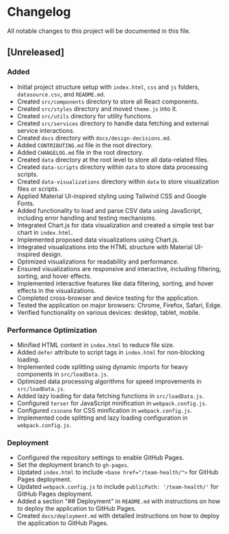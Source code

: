# Changelog

All notable changes to this project will be documented in this file.

## [Unreleased]

### Added
- Initial project structure setup with `index.html`, `css` and `js` folders, `datasource.csv`, and `README.md`.
- Created `src/components` directory to store all React components.
- Created `src/styles` directory and moved `theme.js` into it.
- Created `src/utils` directory for utility functions.
- Created `src/services` directory to handle data fetching and external service interactions.
- Created `docs` directory with `docs/design-decisions.md`.
- Added `CONTRIBUTING.md` file in the root directory.
- Added `CHANGELOG.md` file in the root directory.
- Created `data` directory at the root level to store all data-related files.
- Created `data-scripts` directory within `data` to store data processing scripts.
- Created `data-visualizations` directory within `data` to store visualization files or scripts.
- Applied Material UI-inspired styling using Tailwind CSS and Google Fonts.
- Added functionality to load and parse CSV data using JavaScript, including error handling and testing mechanisms.
- Integrated Chart.js for data visualization and created a simple test bar chart in `index.html`.
- Implemented proposed data visualizations using Chart.js.
- Integrated visualizations into the HTML structure with Material UI-inspired design.
- Optimized visualizations for readability and performance.
- Ensured visualizations are responsive and interactive, including filtering, sorting, and hover effects.
- Implemented interactive features like data filtering, sorting, and hover effects in the visualizations.
- Completed cross-browser and device testing for the application.
- Tested the application on major browsers: Chrome, Firefox, Safari, Edge.
- Verified functionality on various devices: desktop, tablet, mobile.

### Performance Optimization
- Minified HTML content in `index.html` to reduce file size.
- Added `defer` attribute to script tags in `index.html` for non-blocking loading.
- Implemented code splitting using dynamic imports for heavy components in `src/loadData.js`.
- Optimized data processing algorithms for speed improvements in `src/loadData.js`.
- Added lazy loading for data fetching functions in `src/loadData.js`.
- Configured `terser` for JavaScript minification in `webpack.config.js`.
- Configured `cssnano` for CSS minification in `webpack.config.js`.
- Implemented code splitting and lazy loading configuration in `webpack.config.js`.

### Deployment
- Configured the repository settings to enable GitHub Pages.
- Set the deployment branch to `gh-pages`.
- Updated `index.html` to include `<base href="/team-health/">` for GitHub Pages deployment.
- Updated `webpack.config.js` to include `publicPath: '/team-health/'` for GitHub Pages deployment.
- Added a section "## Deployment" in `README.md` with instructions on how to deploy the application to GitHub Pages.
- Created `docs/deployment.md` with detailed instructions on how to deploy the application to GitHub Pages.
